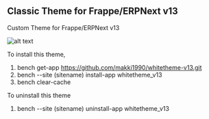 ## Classic Theme for Frappe/ERPNext v13

Custom Theme for Frappe/ERPNext v13

![alt text](https://discuss.erpnext.com/uploads/default/original/3X/d/0/d0347964a04a3ba630ba8301be89356a69625358.png)

To install this theme,

1. bench get-app https://github.com/makki1990/whitetheme-v13.git
2. bench --site (sitename) install-app whitetheme_v13
3. bench clear-cache

To uninstall this theme

1. bench --site (sitename) uninstall-app whitetheme_v13
